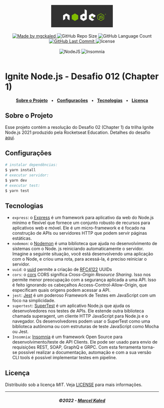 <!-- markdownlint-disable MD010 -->
<!-- markdownlint-disable MD033 -->
<!-- markdownlint-disable MD041 -->

<div align="center">
   <img alt="Node.js" src=".github/assets/nodejs-logo.jpg" width="40%"/>
</div>
<br>

<div align="center">
   <a href="https://github.com/mgckaled">
      <img alt="Made by mgckaled" src="https://img.shields.io/badge/made%20by-mgckaled-yellow">
   </a>
   <img alt="GitHub Repo Size" src="https://img.shields.io/github/repo-size/mgckaled/ignite-nodejs-c1-d1_conceitos">
   <img alt="GitHub Language Count" src="https://img.shields.io/github/languages/count/mgckaled/ignite-nodejs-c1-d1_conceitos">
   <a href="https://github.com/mgckaled/ignite-nodejs-c1-d1_conceitos/commits/main">
      <img alt="GitHub Last Commit" src="https://img.shields.io/github/last-commit/mgckaled/ignite-nodejs-c1-d1_conceitos">
   </a>
   <img alt="license" src="https://img.shields.io/github/license/mgckaled/ignite-nodejs-c1-d1_conceitos">
</div>
<br>

<div align="center">
  <a>
    <img alt="NodeJS" src="https://img.shields.io/badge/node.js-6DA55F?style=for-the-badge&logo=node.js&logoColor=white"/>
    <img alt="Insomnia" src="https://img.shields.io/badge/Insomnia-black?style=for-the-badge&logo=insomnia&logoColor=5849BE"/>
  <a/>
</div>

<br>

# Ignite Node.js - Desafio 012 (Chapter 1)

<div align="center">

[**Sobre o Projeto**](#sobre-o-projeto) &nbsp;&nbsp;**•**&nbsp;&nbsp;
[**Configurações**](#configurações) &nbsp;&nbsp;**•**&nbsp;&nbsp;
[**Tecnologias**](#tecnologias) &nbsp;&nbsp;**•**&nbsp;&nbsp;
[**Licença**](#licença)

</div>

## Sobre o Projeto

Esse projeto contém a resolução do Desafio 02 (Chapter 1) da trilha Ignite Node.js 2021 produzido pela Rocketseat Education. Detalhes do desafio [aqui](https://www.notion.so/Desafio-02-Trabalhando-com-middlewares-4f89bf538c2e4ee291382b92bdc36790).

## Configurações

```bash
# instalar dependências:
$ yarn install
# executar servidor:
$ yarn dev
# executar test:
$ yarn test
```

## Tecnologias

- `express`: o [Express](https://expressjs.com/pt-br/) é um framework para aplicativo da web do Node.js mínimo e flexível que fornece um conjunto robusto de recursos para aplicativos web e móvel. Ele é um micro-framework e é focado na construção de APIs ou servidores HTTP que podem servir páginas estáticas.
- `nodemon`: o [Nodemon](https://www.npmjs.com/package/nodemon) é uma biblioteca que ajuda no desenvolvimento de sistemas com o Node. js reiniciando automaticamente o servidor. Imagine a seguinte situação, você está desenvolvendo uma aplicação com o Node, e criou uma rota, para acessá-la, é preciso reiniciar o servidor.
- `uuid`: o [uuid](https://www.npmjs.com/package/uuid) permite a criação de [RFC4122](https://www.ietf.org/rfc/rfc4122.txt) UUIDs
- `cors`: o [cors](https://www.npmjs.com/package/cors) CORS significa _Cross-Origin Resource Sharing_. Isso nos permite menor preocupação com a segurança aplicada a uma API. Isso é feito ignorando os cabeçalhos Access-Control-Allow-Origin, que especificam quais origens podem acessar a API.
- `jest`: [Jest](https://jestjs.io/pt-BR/) é um poderoso Framework de Testes em JavaScript com um foco na simplicidade.
- `supertest`: [SuperTest](https://www.npmjs.com/package/supertest) é um aplicativo Node.js que ajuda os desenvolvedores nos testes de APIs. Ele estende outra biblioteca chamada superagent, um cliente HTTP JavaScript para Node.js e o navegador. Os desenvolvedores podem usar o SuperTest como uma biblioteca autônoma ou com estruturas de teste JavaScript como Mocha ou Jest.
- `Insomnia`: [Insomnia](https://insomnia.rest/) é um framework Open Source para desenvolvimento/teste de API Clients. Ele pode ser usado para envio de requisições REST, SOAP, GraphQ e GRPC. Com esta ferramenta torna-se possível realizar a documentação, automação e com a sua versão CLI tools é possível implementar testes em pipeline.

## Licença

Distribuído sob a licença _MIT_. Veja [LICENSE](LICENSE) para mais informações.

---

<h5 align="center">
  &copy;2022 - <a href="https://github.com/mgckaled/">Marcel Kaled</a>
</h5>
